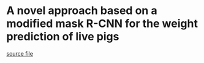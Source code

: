 # A novel approach based on a modified mask R-CNN for the weight prediction of live pigs

[source file](./2023.11-AnovelapproachbasedonamodifiedmaskR-CNNfortheweightpredictionoflivepigs.pdf)